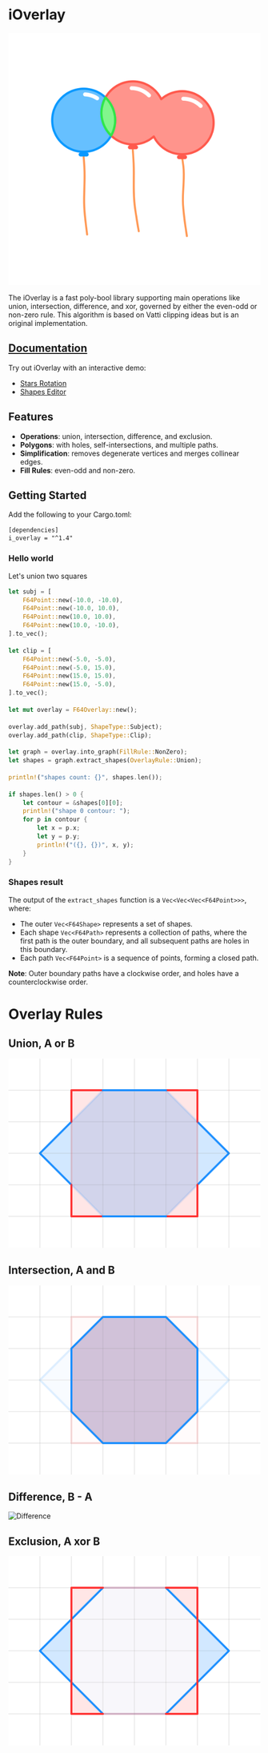 # iOverlay
![Balloons](Readme/balloons.svg)

The iOverlay is a fast poly-bool library supporting main operations like union, intersection, difference, and xor, governed by either the even-odd or non-zero rule. This algorithm is based on Vatti clipping ideas but is an original implementation.


## [Documentation](https://ishape-rust.github.io/iShape-js/overlay/stars_demo.html)
Try out iOverlay with an interactive demo:

- [Stars Rotation](https://ishape-rust.github.io/iShape-js/overlay/stars_demo.html)
- [Shapes Editor](https://ishape-rust.github.io/iShape-js/overlay/shapes_editor.html)



## Features

- **Operations**: union, intersection, difference, and exclusion.
- **Polygons**: with holes, self-intersections, and multiple paths.
- **Simplification**: removes degenerate vertices and merges collinear edges.
- **Fill Rules**: even-odd and non-zero.

## Getting Started

Add the following to your Cargo.toml:
```
[dependencies]
i_overlay = "^1.4"
```

### Hello world

Let's union two squares
```rust
let subj = [
    F64Point::new(-10.0, -10.0),
    F64Point::new(-10.0, 10.0),
    F64Point::new(10.0, 10.0),
    F64Point::new(10.0, -10.0),
].to_vec();

let clip = [
    F64Point::new(-5.0, -5.0),
    F64Point::new(-5.0, 15.0),
    F64Point::new(15.0, 15.0),
    F64Point::new(15.0, -5.0),
].to_vec();

let mut overlay = F64Overlay::new();

overlay.add_path(subj, ShapeType::Subject);
overlay.add_path(clip, ShapeType::Clip);

let graph = overlay.into_graph(FillRule::NonZero);
let shapes = graph.extract_shapes(OverlayRule::Union);

println!("shapes count: {}", shapes.len());

if shapes.len() > 0 {
    let contour = &shapes[0][0];
    println!("shape 0 contour: ");
    for p in contour {
        let x = p.x;
        let y = p.y;
        println!("({}, {})", x, y);
    }
}
```

### Shapes result

The output of the `extract_shapes` function is a `Vec<Vec<Vec<F64Point>>>`, where:

- The outer `Vec<F64Shape>` represents a set of shapes.
- Each shape `Vec<F64Path>` represents a collection of paths, where the first path is the outer boundary, and all subsequent paths are holes in this boundary.
- Each path `Vec<F64Point>` is a sequence of points, forming a closed path.

**Note**: Outer boundary paths have a clockwise order, and holes have a counterclockwise order.

# Overlay Rules

## Union, A or B
![Union](Readme/union.svg)

## Intersection, A and B
![Intersection](Readme/intersection.svg)

## Difference, B - A
![Difference](Readme/difference.svg)

## Exclusion, A xor B
![Exclusion](Readme/exclusion.svg)
